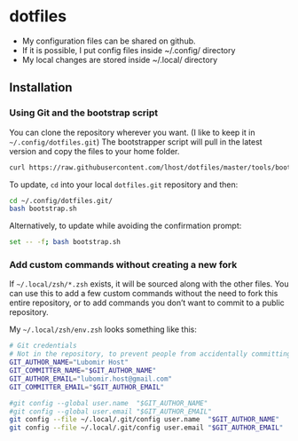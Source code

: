 # dotfiles
* My configuration files can be shared on github.
* If it is possible, I put config files inside ~/.config/ directory
* My local changes are stored inside ~/.local/ directory

## Installation

### Using Git and the bootstrap script

You can clone the repository wherever you want. (I like to keep it in `~/.config/dotfiles.git`) The bootstrapper script will pull in the latest version and copy the files to your home folder.

```bash
curl https://raw.githubusercontent.com/lhost/dotfiles/master/tools/bootstrap.sh | env bash
```

To update, `cd` into your local `dotfiles.git` repository and then:

```bash
cd ~/.config/dotfiles.git/
bash bootstrap.sh
```

Alternatively, to update while avoiding the confirmation prompt:

```bash
set -- -f; bash bootstrap.sh
```

### Add custom commands without creating a new fork

If `~/.local/zsh/*.zsh` exists, it will be sourced along with the other files. You can use this to add a few custom commands without the need to fork this entire repository, or to add commands you don’t want to commit to a public repository.

My `~/.local/zsh/env.zsh` looks something like this:

```bash
# Git credentials
# Not in the repository, to prevent people from accidentally committing under my name
GIT_AUTHOR_NAME="Lubomir Host"
GIT_COMMITTER_NAME="$GIT_AUTHOR_NAME"
GIT_AUTHOR_EMAIL="lubomir.host@gmail.com"
GIT_COMMITTER_EMAIL="$GIT_AUTHOR_EMAIL"

#git config --global user.name  "$GIT_AUTHOR_NAME"
#git config --global user.email "$GIT_AUTHOR_EMAIL"
git config --file ~/.local/.git/config user.name  "$GIT_AUTHOR_NAME"
git config --file ~/.local/.git/config user.email "$GIT_AUTHOR_EMAIL"
```


